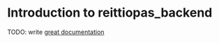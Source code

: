 # Introduction to reittiopas_backend

TODO: write [great documentation](http://jacobian.org/writing/what-to-write/)
